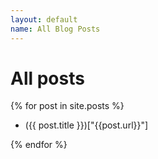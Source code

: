 ```yaml
---
layout: default
name: All Blog Posts
---
```


# All posts

{% for post in site.posts %}
* ({{ post.title }})["{{post.url}}"]
</ul>
{% endfor %}

